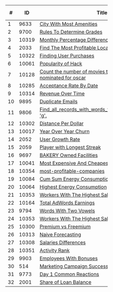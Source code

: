<style type="text/css">body{font-size: 07pt;}</style> 
| # | ID | Title | SQL Solution | Python Solution | Difficulty | 
|---|----| ----- | ------------ | --------------- | ---------- |
|1|9633|[City With Most Amenities](https://platform.stratascratch.com/coding/9633-city-with-most-amenities?code_type=1)|[MySQL](9633-Hard-City_With_Most_Amenities/City_With_Most_Amenities.SQL)|[Python(pandas)](9633-Hard-City_With_Most_Amenities/City_With_Most_Amenities.py)|Hard|
|2|9700|[Rules To Determine Grades](https://platform.stratascratch.com/coding/9700-rules-to-determine-grades?code_type=1)|[MySQL](9700-Medium-Rules_To_Determine_Grades/Rules_To_Determine_Grades.SQL)|[Python(pandas)](9700-Medium-Rules_To_Determine_Grades/Rules_To_Determine_Grades.py)|Medium|
|3|10319|[Monthly Percentage Difference](https://platform.stratascratch.com/coding/10319-monthly-percentage-difference?code_type=1)|[MySQL](10319-Hard-Monthly_Percentage_Difference/Monthly_Percentage_Difference.SQL)|[Python(pandas)](10319-Hard-Monthly_Percentage_Difference/Monthly_Percentage_Difference.py)|Hard|
|4|2033|[Find The Most Profitable Location](https://platform.stratascratch.com/coding/2033-find-the-most-profitable-location?code_type=2)|[MySQL](2033-Hard-Find_The_Most_Profitable_Location/Find_The_Most_Profitable_Location.SQL)|[Python(pandas)](2033-Hard-Find_The_Most_Profitable_Location/Find_The_Most_Profitable_Location.py)|Hard|
|5|10322|[Finding User Purchases](https://platform.stratascratch.com/coding/10322-finding-user-purchases?tabname=question)|[MySQL](10322-Medium-Finiding_User_Purchases/Finding_User_Purchases.SQL)|[Python(pandas)](10322-Medium-Finiding_User_Purchases/Finding_User_Purchases.py)|Medium|
|6|10061|[Popularity of Hack](https://platform.stratascratch.com/coding/10061-popularity-of-hack?tabname=question)|[MySQL](10061-Easy-Popularity_of_Hack/Popularity_of_Hack.SQL)|[Python(pandas)](10061-Easy-Popularity_of_Hack/Popularity_of_Hack.py)|Easy|
|7|10128|[Count the number of movies that Abigail Breslin nominated for oscar](https://platform.stratascratch.com/coding/10128-count-the-number-of-movies-that-abigail-breslin-nominated-for-oscar?tabname=question)|[MySQL](10128-Easy-Count_the_number_of_movies_that_Abigail_Breslin_nominated_for_oscar/Count_the_number_of_movies_that_Abigail_Breslin_nominated_for_oscar.SQL)|[Python(pandas)](10128-Easy-Count_the_number_of_movies_that_Abigail_Breslin_nominated_for_oscar/Count_the_number_of_movies_that_Abigail_Breslin_nominated_for_oscar.py)|Easy|
|8|10285|[Acceptance Rate By Date](https://platform.stratascratch.com/coding/10285-acceptance-rate-by-date?code_type=2)|[MySQL](10285-Medium-Acceptance_Rate_By_Date/Acceptance_rate_by_date.SQL)|[Python(pandas)](10285-Medium-Acceptance_Rate_By_Date/Acceptance_rate_by_date.py)|Medium|
|9|10314|[Revenue Over Time](https://platform.stratascratch.com/coding/10314-revenue-over-time?code_type=1)|[MySQL](10314-Hard-revenue_over_time/10314-revenue_over_time.SQL)|[Python(pandas)](10314-Hard-revenue_over_time/10314-revenue_over_time.py)|Hard|
|10|9895|[Duplicate Emails](https://platform.stratascratch.com/coding/9895-duplicate-emails?code_type=3)|[MySQL](9895-Easy-Duplicate_Emails/Duplicate_Emails.SQL)|[Python(pandas)](9895-Easy-Duplicate_Emails/Duplicate_Emails.py)|Easy|
|11|9806|[Find_all_records_with_words_that_start_with_the_letter 'g'.](https://platform.stratascratch.com/coding/9806-find-all-records-with-words-that-start-with-the-letter-g?code_type=2)|[MySQL](9806-Hard-Find_all_records_with_words_that_start_with_the_letter/Hard-Find_all_records_with_words_that_start_with_the_letter.SQL)|[Python(pandas)](9806-Hard-Find_all_records_with_words_that_start_with_the_letter/Hard-Find_all_records_with_words_that_start_with_the_letter.py)|Hard|
|12|10302|[Distance Per Dollar](https://platform.stratascratch.com/coding/10302-distance-per-dollar?python=1)|[MySQL](10302-Hard-Distance_Per_Dollar/Distance_Per_Dollar.SQL)|[Python(pandas)](10302-Hard-Distance_Per_Dollar/Distance_Per_Dollar.py)|Hard|
|13|10017|[Year Over Year Churn](https://platform.stratascratch.com/coding/10017-year-over-year-churn?code_type=1)|[MySQL](10017-Hard-Year_Over_Year_Churn/Year_Over_Year_Churn.SQL)|[Python(pandas)](10017-Hard-Year_Over_Year_Churn/Year_Over_Year_Churn.py)|Hard|
|14|2052|[User Growth Rate](https://platform.stratascratch.com/coding/2052-user-growth-rate?code_type=3)|[MySQL](2052-Easy-User_Growth_Rate/User_Growth_Rate.SQL)|[Python(pandas)](2052-Easy-User_Growth_Rate/User_Growth_Rate.py)|Easy|
|15|2059|[Player with Longest Streak](https://platform.stratascratch.com/coding/2059-player-with-longest-streak?code_type=2)|[MySQL](2059-Hard-Player_with_Longest_Streak/Player_with_Longest_Streak.SQL)|[Python(pandas)](2059-Hard-Player_with_Longest_Streak/Player_with_Longest_Streak.py)|Hard|
|16|9697|[BAKERY Owned Facilities](https://platform.stratascratch.com/coding/9697-bakery-owned-facilities?code_type=3)|[MySQL](9697-Easy-BAKERY_Owned_Facilities/BAKERY_Owned_Facilities.SQL)|[Python(pandas)](9697-Easy-BAKERY_Owned_Facilities/BAKERY_Owned_Facilities.py)|Easy|
|17|10041|[Most Expensive And Cheapest Wine](https://platform.stratascratch.com/coding/10041-most-expensive-and-cheapest-wine?code_type=1)|[MySQL](10041-Hard-Most_Expensive_And_Cheapest_Wine/Most_Expensive_And_Cheapest_Wine.SQL)|[Python(pandas)](10041-Hard-Most_Expensive_And_Cheapest_Wine/Most_Expensive_And_Cheapest_Wine.py)|Hard|
|18|10354|[most-profitable-companies](https://platform.stratascratch.com/coding/10354-most-profitable-companies?code_type=1)|[MySQL](10354-Medium-most_profitable_companies/10354-most_profitable_companies.SQL)|[Python(pandas)](10354-Medium-most_profitable_companies/10354-most_profitable_companies.py)|Medium|
|19|10084|[Cum Sum Energy Consumption](https://platform.stratascratch.com/coding/10084-cum-sum-energy-consumption?code_type=3)|[MySQL](10084-Hard-Cum_Sum_Energy_Consumption/Cum_Sum_Energy_Consumption.SQL)|[Python(pandas)](10084-Hard-Cum_Sum_Energy_Consumption/Cum_Sum_Energy_Consumption.py)|Hard|
|20|10064|[Highest Energy Consumption](https://platform.stratascratch.com/coding/10064-highest-energy-consumption?tabname=question)|[MySQL](10064-Medium-Highest_Energy_Consumption/Highest_energy_consumption.SQL)|[Python(pandas)](10064-Medium-Highest_Energy_Consumption/Highest_energy_consumption.py)|Medium|
|21|10353|[Workers With The Highest Salaries](https://platform.stratascratch.com/coding/10353-workers-with-the-highest-salaries?code_type=3)|[MySQL](10353-Medium-Workers_With_The_Highest_Salaries/Workers_With_The_Highest_Salaries.SQL)|[Python(pandas)](10353-Medium-Workers_With_The_Highest_Salaries/Workers_With_The_Highest_Salaries.py)|Medium|
|22|10164|[Total AdWords Earnings](https://platform.stratascratch.com/coding/10164-total-adwords-earnings?code_type=2)|[MySQL](10164-Easy-Total_AdWords_Earnings/Total_AdWords_Earnings.SQL)|[Python(pandas)](10164-Easy-Total_AdWords_Earnings/Total_AdWords_Earnings.py)|Easy|
|23|9794|[Words With Two Vowels](https://platform.stratascratch.com/coding/9794-words-with-two-vowels?code_type=1)|[MySQL](9794-Hard-Words_With_Two_Vowels/Words_With_Two_Vowels.SQL)|[Python(pandas)](9794-Hard-Words_With_Two_Vowels/Words_With_Two_Vowels.py)|Hard|
|24|10353|[Workers With The Highest Salaries](https://platform.stratascratch.com/coding/10353-workers-with-the-highest-salaries?code_type=1)|[MySQL](10353-Medium-workers_with_the_highest_salaries/10353-workers_with_the_highest_salaries.SQL)|[Python(pandas)](10353-Medium-workers_with_the_highest_salaries/10353-workers-with-the-highest-salaries.py)|Medium|
|25|10300|[Premium vs Freemium](https://platform.stratascratch.com/coding/10300-premium-vs-freemium?code_type=3)|[MySQL](10300-Hard-Premium_vs_Freemium/Premium_vs_Freemium.SQL)|[Python(pandas)](10300-Hard-Premium_vs_Freemium/Premium_vs_Freemium.py)|Hard|
|26|10313|[Naive Forecasting](https://platform.stratascratch.com/coding/10313-naive-forecasting?code_type=1)|[MySQL](10313-Hard-Naive_Forecasting/Naive_Forecasting.SQL)|[Python(pandas)](10313-Hard-Naive_Forecasting/Naive_Forecasting.py)|Hard|
|27|10308|[Salaries Differences](https://platform.stratascratch.com/coding/10308-salaries-differences?code_type=1)|[MySQL](10308-Easy-Salaries_Differences/salaries_Differences.SQL)|[Python(pandas)](10308-Easy-Salaries_Differences/salaries_Differences.py)|Easy|
|28|10351|[Activity Rank](https://platform.stratascratch.com/coding/10351-activity-rank?tabname=question)|[MySQL](10351-Medium-Activity_Rank/Activity_Rank.SQL)|[Python(pandas)](10351-Medium-Activity_Rank/Activity_Rank.py)|Medium|
|29|9903|[Employees With Bonuses](https://platform.stratascratch.com/coding/9903-employees-with-bonuses?code_type=2)|[MySQL](9903-Easy-Employees_With_Bonuses/Employees_With_Bonuses.SQL)|[Python(pandas)](9903-Easy-Employees_With_Bonuses/Employees_With_Bonuses.py)|Easy|
|30|514|[Marketing Campaign Success](https://platform.stratascratch.com/coding/514-marketing-campaign-success-advanced?tabname=question)|[MySQL](514-Hard-Marketing_Campaign_Success/Marketing_Campaign_Success.SQL)|[Python(pandas)](514-Hard-Marketing_Campaign_Success/Marketing_Campaign_Success.py)|Hard|
|31|9773|[Day 1 Common Reactions](https://platform.stratascratch.com/coding/9773-day-1-common-reactions?code_type=1)|[MySQL](9773-Medium-Day_1_Common_Reactions/Day_1_Common_Reactions.SQL)|[Python(pandas)](9773-Medium-Day_1_Common_Reactions/Day_1_Common_Reactions.py)|Medium|
|32|2001|[Share of Loan Balance](https://platform.stratascratch.com/coding/2001-share-of-loan-balance?code_type=3)|[MySQL](2001-Medium-Share_of_Loan_Balance/Share_of_Loan_Balance.SQL)|[Python(pandas)](2001-Medium-Share_of_Loan_Balance/Share_of_Loan_Balance.py)|Medium|
